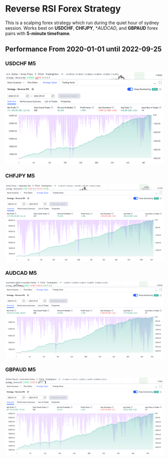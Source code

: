 # Reverse RSI Forex Strategy
This is a scalping forex strategy which run during the quiet hour of sydney session. Works best on **USDCHF**, **CHFJPY**, **AUDCAD*, and **GBPAUD** forex pairs with **5-minute timeframe**.

## Performance From 2020-01-01 until 2022-09-25
### USDCHF M5
![](./USDCHF.png)

### CHFJPY M5
![](./CHFJPY.png)

### AUDCAD M5
![](./AUDCAD.png)

### GBPAUD M5
![](./GBPAUD.png)
